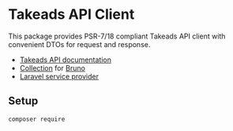 # Takeads API Client

This package provides PSR-7/18 compliant Takeads API client with convenient DTOs for request and response.

- [Takeads API documentation](https://developers.takeads.com/)
- [Collection](https://github.com/muscobytes/takeads-api-bruno-collection) for [Bruno](https://www.usebruno.com/?from=muscobytes)
- [Laravel service provider](https://github.com/muscobytes/laravel-takeads-api)

## Setup

```
composer require 
```